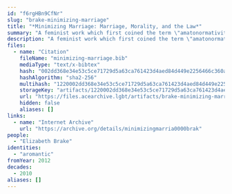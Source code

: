 ```yaml
---
id: "f6rgHBn9CfNr"
slug: "brake-minimizing-marriage"
title: "*Minimizing Marriage: Marriage, Morality, and the Law*"
summary: "A feminist work which first coined the term \"amatonormativity\""
description: "A feminist work which first coined the term \"amatonormativity,\" a concept that is pervasive in aromantic discourse"
files:
  - name: "Citation"
    fileName: "minimizing-marriage.bib"
    mediaType: "text/x-bibtex"
    hash: "002dd368e34e53c5ce71729d5a63ca761423d4aed84d449e2256466c360a55c3"
    hashAlgorithm: "sha2-256"
    multihash: "1220002dd368e34e53c5ce71729d5a63ca761423d4aed84d449e2256466c360a55c3"
    storageKey: "artifacts/1220002dd368e34e53c5ce71729d5a63ca761423d4aed84d449e2256466c360a55c3"
    url: "https://files.acearchive.lgbt/artifacts/brake-minimizing-marriage/minimizing-marriage.bib"
    hidden: false
    aliases: []
links:
  - name: "Internet Archive"
    url: "https://archive.org/details/minimizingmarria0000brak"
people:
  - "Elizabeth Brake"
identities:
  - "aromantic"
fromYear: 2012
decades:
  - 2010
aliases: []
---
```

